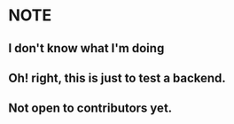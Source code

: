 # NOTE
## I don't know what I'm doing
## Oh! right, this is just to test a backend.

## Not open to contributors yet.
